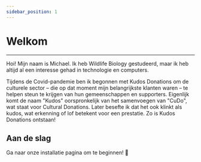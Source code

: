 ```yaml
---
sidebar_position: 1
---
```


# Welkom

---

Hoi! Mijn naam is Michael. Ik heb Wildlife Biology gestudeerd, maar ik heb altijd al een interesse gehad in technologie en computers.

Tijdens de Covid-pandemie ben ik begonnen met Kudos Donations om de culturele sector – die op dat moment mijn belangrijkste klanten waren – te helpen steun te krijgen van hun gemeenschappen en supporters. Eigenlijk komt de naam "Kudos" oorspronkelijk van het samenvoegen van "CuDo", wat staat voor Cultural Donations. Later besefte ik dat het ook klinkt als kudos, wat erkenning of lof betekent voor een prestatie. Zo is Kudos Donations ontstaan!

## Aan de slag

Ga naar onze installatie pagina om te beginnen! 🚀